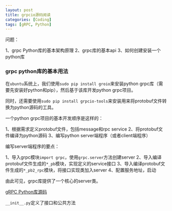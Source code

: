 ```yaml
---
layout: post
title: grpcio源码阅读
categories: [Coding]
tags: [gRPC, Python]
---
```


问题：

1、grpc Python库的基本架构原理
2、grpc库的基本api
3、如何创建安装一个python库

### grpc python库的基本用法

在`ubuntu`系统上，我们使用`sudo pip install groio`来安装python grpc库（需要先安装好python和pip），然后基于该库开发python grpc项目。

同时，还需要使用`sudo pip install grpcio-tools`来安装用来将protobuf文件转换为python源码的工具。

一个python grpc项目的基本开发顺序是这样的：

1、根据需求定义protobuf文件，包括message和rpc service
2、将protobuf文件编译为python源码
3、编写python server端程序（或者client端程序）

编写server端程序的要点：

1、导入grpc模块`import grpc`，使用`grpc.server`方法创建server
2、导入编译protobuf文件生成的`*_pb`模块，实现定义的service接口
3、导入编译protobuf文件生成的`*_pb2_rpc`模块，将接口实现类加入server
4、配置服务地址，启动

由此可见，grpc库提供了一个核心的server类。

[gRPC Python库源码](https://github.com/grpc/grpc/tree/master/src/python/grpcio)

`__init__.py`定义了接口和公共方法